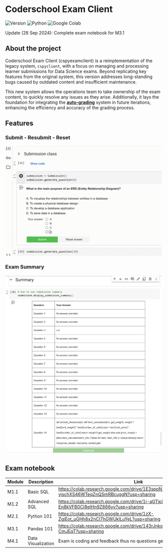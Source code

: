 # Coderschool Exam Client

![Version](https://img.shields.io/badge/Latest%20Version-v0.0.3-%2300b4d8.svg?&style=for-the-badge&logo=git&logoColor=white)
![Python](https://img.shields.io/badge/Python-%230096c7.svg?&style=for-the-badge&logo=python&logoColor=white)
![Google Colab](https://img.shields.io/badge/Google%20Colab-4285F4?style=for-the-badge&logo=googledrive&logoColor=white)

Update (28 Sep 2024): Complete exam notebook for M3.1

## About the project
Coderschool Exam Client (cspyexamclient) is a reimplementation of the legacy system, `cspyclient`, with a focus on managing and processing learner submissions for Data Science exams. Beyond replicating key features from the original system, this version addresses long-standing bugs caused by outdated content and insufficient maintenance.

This new system allows the operations team to take ownership of the exam content, to quickly resolve any issues as they arise. Additionally, it lays the foundation for integrating the [**auto-grading**](https://github.com/nauqh/autograde) system in future iterations, enhancing the efficiency and accuracy of the grading process.

## Features

### Submit - Resubmit - Reset

<img width="500" src="https://github.com/nauqh/cspyexamclient/blob/master/assets/test_submission.gif">

### Exam Summary

<img width="500" src="https://github.com/nauqh/cspyexamclient/blob/master/assets/exam_summary.png">

## Exam notebook
| Module       | Description       | Link                                                                                  |
|--------------|-------------------|---------------------------------------------------------------------------------------|
| M1.1         | Basic SQL         | https://colab.research.google.com/drive/1E3sppN-vjschXS46WTeqZnQSmRBcuggN?usp=sharing |
| M1.2         | Advanced SQL      | https://colab.research.google.com/drive/1i-aGTjpXL-En8kVFB0Cl8elHn9Z866yv?usp=sharing |
| M2.1         | Python 101        | https://colab.research.google.com/drive/1zX-ZgjEot_uGHh8x2nCl7hGWUklLuYeL?usp=sharing |
| M3.1         | Pandas 101        | https://colab.research.google.com/drive/143rJnko61nMUGGwMccgxaBJRA-CmJEqT?usp=sharing |
| M4.1         | Data Visualization| Exam is coding and feedback thus no questions generation needed                       |